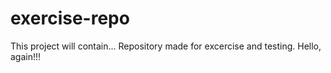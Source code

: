# exercise-repo
This project will contain...
Repository made for excercise and testing.
Hello, again!!!

